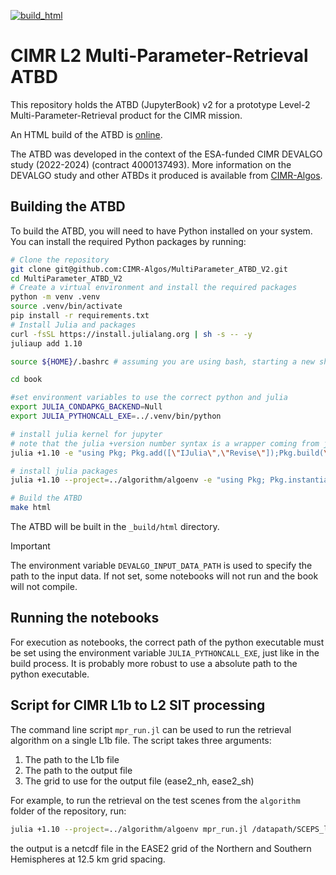 [![build_html](https://github.com/CIMR-Algos//MultiParameter_ATBD_V2/actions/workflows/build_html.yml/badge.svg)](https://github.com/CIMR-Algos//MultiParameter_ATBD_V2/actions/workflows/build_html.yml)
# CIMR L2 Multi-Parameter-Retrieval ATBD 

This repository holds the ATBD (JupyterBook) v2 for a prototype Level-2 Multi-Parameter-Retrieval product for the CIMR mission.

An HTML build of the ATBD is [online](https://cimr-algos.github.io/MultiParameter_ATBD_V2/intro.html).

The ATBD was developed in the context of the ESA-funded CIMR DEVALGO study (2022-2024) (contract 4000137493). More information on the DEVALGO study
and other ATBDs it produced is available from [CIMR-Algos](https://github.com/CIMR-Algos).

## Building the ATBD

To build the ATBD, you will need to have Python installed on your system. You can install the required Python packages by running:

```bash
# Clone the repository
git clone git@github.com:CIMR-Algos/MultiParameter_ATBD_V2.git
cd MultiParameter_ATBD_V2
# Create a virtual environment and install the required packages
python -m venv .venv
source .venv/bin/activate
pip install -r requirements.txt
# Install Julia and packages
curl -fsSL https://install.julialang.org | sh -s -- -y
juliaup add 1.10

source ${HOME}/.bashrc # assuming you are using bash, starting a new shell would also work

cd book

#set environment variables to use the correct python and julia
export JULIA_CONDAPKG_BACKEND=Null
export JULIA_PYTHONCALL_EXE=../.venv/bin/python

# install julia kernel for jupyter
# note that the julia +version number syntax is a wrapper coming from juliaup which allows to chose the julia version which is called
julia +1.10 -e "using Pkg; Pkg.add([\"IJulia\",\"Revise\"]);Pkg.build(\"IJulia\")"

# install julia packages
julia +1.10 --project=../algorithm/algoenv -e "using Pkg; Pkg.instantiate()"

# Build the ATBD
make html
```

The ATBD will be built in the `_build/html` directory.

> [!IMPORTANT]  
> The environment variable `DEVALGO_INPUT_DATA_PATH` is used to specify the path to the input data. If not set, some notebooks will not run and the book will not compile.

## Running the notebooks
For execution as notebooks, the correct path of the python executable must be set using the environment variable `JULIA_PYTHONCALL_EXE`, just like in the build process. It is probably more robust to use a absolute path to the python executable.

## Script for CIMR L1b to L2 SIT processing
The command line script `mpr_run.jl` can be used to run the retrieval algorithm on a single L1b file. The script takes three arguments:

1. The path to the L1b file
2. The path to the output file
3. The grid to use for the output file (ease2_nh, ease2_sh)

For example, to run the retrieval on the test scenes from the `algorithm` folder of the repository, run:

```bash
julia +1.10 --project=../algorithm/algoenv mpr_run.jl /datapath/SCEPS_l1b_sceps_geo_polar_scene_1_unfiltered_tot_minimal_nom_nedt_apc_tot_v2p1.nc /outputpath/out_polar.nc ease2_nh  
```

the output is a netcdf file in the EASE2 grid of the Northern and Southern Hemispheres at 12.5&nbsp;km grid spacing.